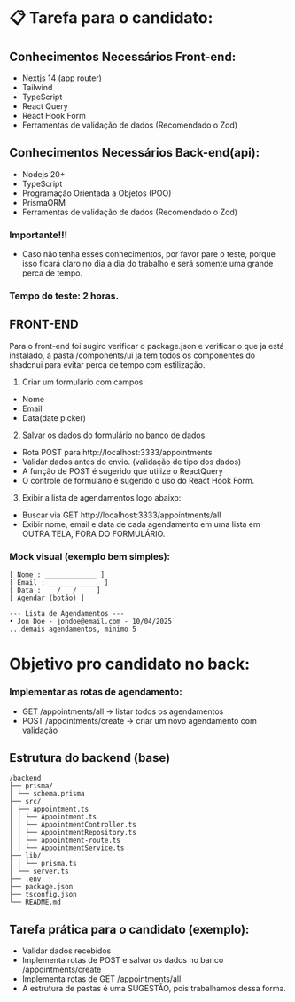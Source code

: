# 📋 Tarefa para o candidato:

## Conhecimentos Necessários Front-end:

- Nextjs 14 (app router)
- Tailwind
- TypeScript
- React Query
- React Hook Form
- Ferramentas de validação de dados (Recomendado o Zod)

## Conhecimentos Necessários Back-end(api):

- Nodejs 20+
- TypeScript
- Programação Orientada a Objetos (POO)
- PrismaORM
- Ferramentas de validação de dados (Recomendado o Zod)

### Importante!!!

- Caso não tenha esses conhecimentos, por favor pare o teste, porque isso ficará claro no dia a dia do trabalho e será somente uma grande perca de tempo.

### Tempo do teste: 2 horas.

## FRONT-END

Para o front-end foi sugiro verificar o package.json e verificar o que ja está instalado,
a pasta /components/ui ja tem todos os componentes do shadcnui para evitar perca de tempo com estilização.

1. Criar um formulário com campos:

- Nome
- Email
- Data(date picker)

2. Salvar os dados do formulário no banco de dados.

- Rota POST para http://localhost:3333/appointments
- Validar dados antes do envio. (validação de tipo dos dados)
- A função de POST é sugerido que utilize o ReactQuery
- O controle de formulário é sugerido o uso do React Hook Form.

3. Exibir a lista de agendamentos logo abaixo:

- Buscar via GET http://localhost:3333/appointments/all
- Exibir nome, email e data de cada agendamento em uma lista em OUTRA TELA, FORA DO FORMULÁRIO.

### Mock visual (exemplo bem simples):

```
[ Nome : _____________ ]
[ Email : _____________ ]
[ Data : ___/___/____ ]
[ Agendar (botão) ]

--- Lista de Agendamentos ---
• Jon Doe - jondoe@email.com - 10/04/2025
...demais agendamentos, minimo 5
```

# Objetivo pro candidato no back:

### Implementar as rotas de agendamento:

- GET /appointments/all → listar todos os agendamentos
- POST /appointments/create → criar um novo agendamento com validação

## Estrutura do backend (base)

```
/backend
├── prisma/
│ └── schema.prisma
├── src/
│ ├── appointment.ts
│ │ └── Appointment.ts
│ │ └── AppointmentController.ts
│ │ └── AppointmentRepository.ts
│ │ └── appointment-route.ts
│ │ └── AppointmentService.ts
├── lib/
│ │ └── prisma.ts
│ └── server.ts
├── .env
├── package.json
├── tsconfig.json
└── README.md

```

## Tarefa prática para o candidato (exemplo):

- Validar dados recebidos
- Implementa rotas de POST e salvar os dados no banco /appointments/create
- Implementa rotas de GET /appointments/all
- A estrutura de pastas é uma SUGESTÃO, pois trabalhamos dessa forma.
